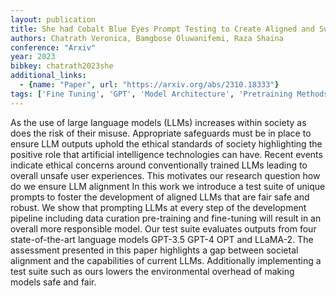 ```yaml
---
layout: publication
title: She had Cobalt Blue Eyes Prompt Testing to Create Aligned and Sustainable Language Models
authors: Chatrath Veronica, Bamgbose Oluwanifemi, Raza Shaina
conference: "Arxiv"
year: 2023
bibkey: chatrath2023she
additional_links:
  - {name: "Paper", url: "https://arxiv.org/abs/2310.18333"}
tags: ['Fine Tuning', 'GPT', 'Model Architecture', 'Pretraining Methods', 'Prompting', 'Training Techniques']
---
```

As the use of large language models (LLMs) increases within society as does the risk of their misuse. Appropriate safeguards must be in place to ensure LLM outputs uphold the ethical standards of society highlighting the positive role that artificial intelligence technologies can have. Recent events indicate ethical concerns around conventionally trained LLMs leading to overall unsafe user experiences. This motivates our research question how do we ensure LLM alignment In this work we introduce a test suite of unique prompts to foster the development of aligned LLMs that are fair safe and robust. We show that prompting LLMs at every step of the development pipeline including data curation pre-training and fine-tuning will result in an overall more responsible model. Our test suite evaluates outputs from four state-of-the-art language models GPT-3.5 GPT-4 OPT and LLaMA-2. The assessment presented in this paper highlights a gap between societal alignment and the capabilities of current LLMs. Additionally implementing a test suite such as ours lowers the environmental overhead of making models safe and fair.
